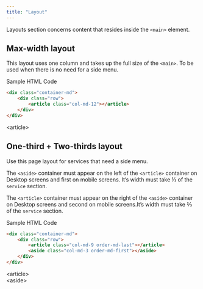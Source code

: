 ```yaml
---
title: "Layout"
---
```


Layouts section concerns content that resides inside the `<main>` element. 

## Max-width layout
This layout uses one column and takes up the full size of the `<main>`. To be used when there is no need for a side menu. 

Sample HTML Code

```html
<div class="container-md">
    <div class="row">                        
        <article class="col-md-12"></article>
    </div>
</div>
```

<div class="example-box">
  <div class="container-md">
      <div class="row">                        
          <article class="col-md-12 example-box-inner">	&lt;article&gt;</article>
      </div>
</div>
</div>

## One-third + Two-thirds layout
Use this page layout for services that need a side menu. 

The `<aside>` container must appear on the left of the `<article>` container on Desktop screens and first on mobile screens. It’s width must take ⅓ of the `service` section. 

The `<article>` container must appear on the right of the `<aside>` container on Desktop screens and second on mobile screens.It’s width must take ⅔ of the `service` section. 

Sample HTML Code

```html
<div class="container-md">
    <div class="row">
        <article class="col-md-9 order-md-last"></article>
        <aside class="col-md-3 order-md-first"></aside>
    </div>
</div>
```

<div class="example-box">
  <div class="container-md">
    <div class="row">
        <article class="col-md-9 order-md-last"><div class="example-box-inner">&lt;article&gt;</div></article>
        <aside class="col-md-3 order-md-first"><div class="example-box-inner">&lt;aside&gt;</div></aside>
    </div>
  </div>
</div>
